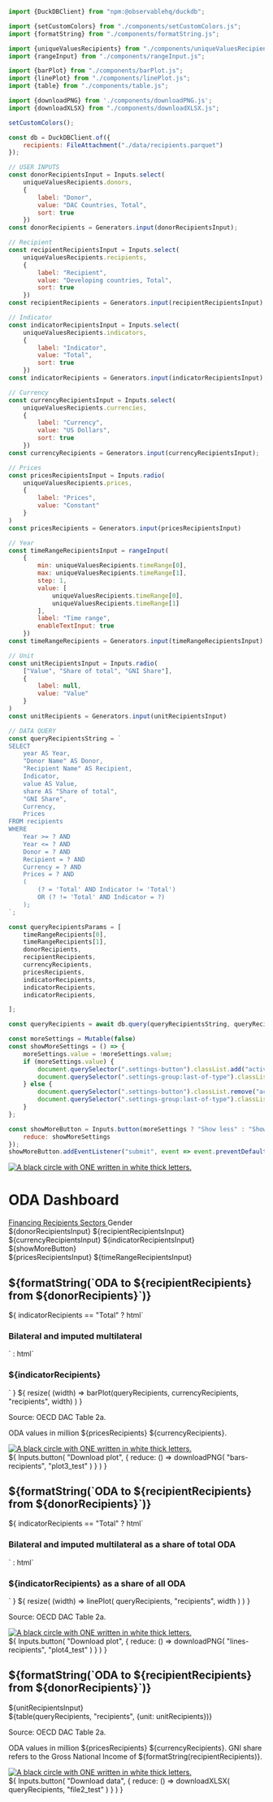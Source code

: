 ```js 
import {DuckDBClient} from "npm:@observablehq/duckdb";

import {setCustomColors} from "./components/setCustomColors.js";
import {formatString} from "./components/formatString.js";

import {uniqueValuesRecipients} from "./components/uniqueValuesRecipients.js";
import {rangeInput} from "./components/rangeInput.js";

import {barPlot} from "./components/barPlot.js";
import {linePlot} from "./components/linePlot.js";
import {table} from "./components/table.js";

import {downloadPNG} from './components/downloadPNG.js';
import {downloadXLSX} from "./components/downloadXLSX.js";
```

```js
setCustomColors();
```

```js
const db = DuckDBClient.of({
    recipients: FileAttachment("./data/recipients.parquet")
});
```

```js
// USER INPUTS
const donorRecipientsInput = Inputs.select(
    uniqueValuesRecipients.donors,
    {
        label: "Donor",
        value: "DAC Countries, Total",
        sort: true
    })
const donorRecipients = Generators.input(donorRecipientsInput);

// Recipient
const recipientRecipientsInput = Inputs.select(
    uniqueValuesRecipients.recipients,
    {
        label: "Recipient",
        value: "Developing countries, Total",
        sort: true
    })
const recipientRecipients = Generators.input(recipientRecipientsInput);

// Indicator
const indicatorRecipientsInput = Inputs.select(
    uniqueValuesRecipients.indicators,
    {
        label: "Indicator",
        value: "Total",
        sort: true
    })
const indicatorRecipients = Generators.input(indicatorRecipientsInput);

// Currency
const currencyRecipientsInput = Inputs.select(
    uniqueValuesRecipients.currencies,
    {
        label: "Currency",
        value: "US Dollars",
        sort: true
    })
const currencyRecipients = Generators.input(currencyRecipientsInput);

// Prices
const pricesRecipientsInput = Inputs.radio(
    uniqueValuesRecipients.prices,
    {
        label: "Prices",
        value: "Constant"
    }
)
const pricesRecipients = Generators.input(pricesRecipientsInput)

// Year
const timeRangeRecipientsInput = rangeInput(
    {
        min: uniqueValuesRecipients.timeRange[0],
        max: uniqueValuesRecipients.timeRange[1],
        step: 1,
        value: [
            uniqueValuesRecipients.timeRange[0],
            uniqueValuesRecipients.timeRange[1]
        ],
        label: "Time range",
        enableTextInput: true
    })
const timeRangeRecipients = Generators.input(timeRangeRecipientsInput)

// Unit
const unitRecipientsInput = Inputs.radio(
    ["Value", "Share of total", "GNI Share"],
    {
        label: null,
        value: "Value"
    }
)
const unitRecipients = Generators.input(unitRecipientsInput)
```

```js
// DATA QUERY
const queryRecipientsString = `
SELECT 
    year AS Year,
    "Donor Name" AS Donor,
    "Recipient Name" AS Recipient,
    Indicator,
    value AS Value,
    share AS "Share of total",
    "GNI Share",
    Currency,
    Prices
FROM recipients
WHERE 
    Year >= ? AND 
    Year <= ? AND
    Donor = ? AND 
    Recipient = ? AND
    Currency = ? AND 
    Prices = ? AND
    (
        (? = 'Total' AND Indicator != 'Total') 
        OR (? != 'Total' AND Indicator = ?)
    );
`;

const queryRecipientsParams = [
    timeRangeRecipients[0],
    timeRangeRecipients[1],
    donorRecipients,
    recipientRecipients,
    currencyRecipients,
    pricesRecipients,
    indicatorRecipients,
    indicatorRecipients,
    indicatorRecipients,

];

const queryRecipients = await db.query(queryRecipientsString, queryRecipientsParams);
```

```js
const moreSettings = Mutable(false)
const showMoreSettings = () => {
    moreSettings.value = !moreSettings.value;
    if (moreSettings.value) {
        document.querySelector(".settings-button").classList.add("active")
        document.querySelector(".settings-group:last-of-type").classList.remove("hidden")
    } else {
        document.querySelector(".settings-button").classList.remove("active")
        document.querySelector(".settings-group:last-of-type").classList.add("hidden")
    }
};
```

```js
const showMoreButton = Inputs.button(moreSettings ? "Show less" : "Show more", {
    reduce: showMoreSettings 
});
showMoreButton.addEventListener("submit", event => event.preventDefault());
```

<div class="title-container" xmlns="http://www.w3.org/1999/html">
    <div class="title-logo">
        <a href="https://data.one.org/" target="_blank">
            <img src="./ONE-logo-black.png" alt="A black circle with ONE written in white thick letters.">
        </a>
    </div>
    <h1 class="title-text">
        ODA Dashboard
    </h1>
</div>

<div class="header card">
    <a class="view-button" href="./">
        Financing
    </a>
    <a class="view-button active" href="./recipients">
        Recipients
    </a>
    <a class="view-button" href="./sectors">
        Sectors
    </a>
    <a class="view-button">
        Gender
    </a>
</div>

<div class="settings card">
    <div class="settings-group">
        ${donorRecipientsInput}
        ${recipientRecipientsInput}
    </div>
    <div class="settings-group">
        ${currencyRecipientsInput}
        ${indicatorRecipientsInput}
    </div>
    <div class="settings-button">
        ${showMoreButton}
    </div>
    <div class="settings-group hidden">
        ${pricesRecipientsInput}
        ${timeRangeRecipientsInput}
    </div>
</div>
<div class="grid grid-cols-2">
    <div class="card">
        <div class="plot-container" id="bars-recipients">
            <h2 class="plot-title">
                ${formatString(`ODA to ${recipientRecipients} from ${donorRecipients}`)}
            </h2>
            ${
            indicatorRecipients == "Total"
            ? html`<h3 class="plot-subtitle"><span class="bilateral-label-subtitle">Bilateral</span> and <span class="multilateral-label-subtitle">imputed multilateral</span></h3>`
            : html`<h3 class="plot-subtitle">${indicatorRecipients}</h3>`
            }
            ${
            resize(
            (width) => barPlot(queryRecipients, currencyRecipients, "recipients", width)
            )
            }
            <div class="bottom-panel">
                <div class="text-section">
                    <p class="plot-source">Source: OECD DAC Table 2a.</p>
                    <p class="plot-note">ODA values in million ${pricesRecipients} ${currencyRecipients}.</pclass>
                </div>
                <div class="logo-section">
                    <a href="https://data.one.org/" target="_blank">
                        <img src="./ONE-logo-black.png" alt="A black circle with ONE written in white thick letters.">
                    </a>
                </div>
            </div>
        </div>
        <div class="download-panel">
            ${
            Inputs.button(
            "Download plot",
            {
            reduce: () => downloadPNG(
            "bars-recipients",
            "plot3_test"
            )
            }
            )
            }
        </div>
    </div>
    <div class="card">
        <div class="plot-container" id="lines-recipients">
            <h2 class="plot-title">
                ${formatString(`ODA to ${recipientRecipients} from ${donorRecipients}`)}
            </h2>
            ${
            indicatorRecipients == "Total"
            ? html`<h3 class="plot-subtitle"><span class="bilateral-label-subtitle">Bilateral</span> and <span class="multilateral-label-subtitle">imputed multilateral</span> as a share of total ODA</h3>`
            : html`<h3 class="plot-subtitle">${indicatorRecipients} as a share of all ODA</h3>`
            }
            ${
            resize(
            (width) => linePlot(
            queryRecipients,
            "recipients",
            width
            )
            )
            }
            <div class="bottom-panel">
                <div class="text-section">
                    <p class="plot-source">Source: OECD DAC Table 2a.</p>
                </div>
                <div class="logo-section">
                    <a href="https://data.one.org/" target="_blank">
                        <img src="./ONE-logo-black.png" alt="A black circle with ONE written in white thick letters.">
                    </a>
                </div>
            </div>
        </div>
        <div class="download-panel">
            ${
            Inputs.button(
            "Download plot",
            {
            reduce: () => downloadPNG(
            "lines-recipients",
            "plot4_test"
            )
            }
            )
            }
        </div>
    </div>
</div>
<div class="card">
    <div class="plot-container">
        <h2 class="table-title">
            ${formatString(`ODA to ${recipientRecipients} from ${donorRecipients}`)}
        </h2>
        <div class="table-settings">
            ${unitRecipientsInput}
        </div>
        ${table(queryRecipients, "recipients", {unit: unitRecipients})}
        <div class="bottom-panel">
            <div class="text-section">
                <p class="plot-source">Source: OECD DAC Table 2a.</p>
                <p class="plot-note">ODA values in million ${pricesRecipients} ${currencyRecipients}. GNI share refers to the Gross National Income of ${formatString(recipientRecipients)}.</pclass>
            </div>
            <div class="logo-section">
                <a href="https://data.one.org/" target="_blank">
                    <img src="./ONE-logo-black.png" alt="A black circle with ONE written in white thick letters.">
                </a>
            </div>
        </div>
    </div>
    <div class="download-panel">
        ${
        Inputs.button(
        "Download data",
        {
        reduce: () => downloadXLSX(
        queryRecipients,
        "file2_test"
        )
        }
        )
        }
    </div>
</div>